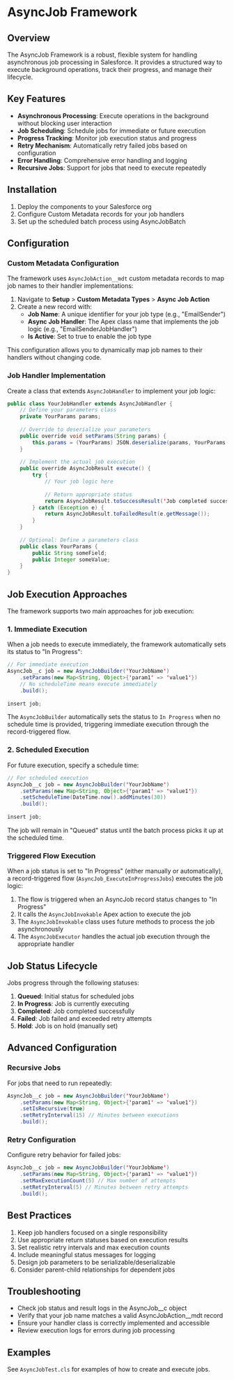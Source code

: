 # AsyncJob Framework

## Overview

The AsyncJob Framework is a robust, flexible system for handling asynchronous job processing in Salesforce. It provides a structured way to execute background operations, track their progress, and manage their lifecycle.

## Key Features

- **Asynchronous Processing**: Execute operations in the background without blocking user interaction
- **Job Scheduling**: Schedule jobs for immediate or future execution
- **Progress Tracking**: Monitor job execution status and progress
- **Retry Mechanism**: Automatically retry failed jobs based on configuration
- **Error Handling**: Comprehensive error handling and logging
- **Recursive Jobs**: Support for jobs that need to execute repeatedly

## Installation

1. Deploy the components to your Salesforce org
2. Configure Custom Metadata records for your job handlers
3. Set up the scheduled batch process using AsyncJobBatch

## Configuration

### Custom Metadata Configuration

The framework uses `AsyncJobAction__mdt` custom metadata records to map job names to their handler implementations:

1. Navigate to **Setup** > **Custom Metadata Types** > **Async Job Action**
2. Create a new record with:
   - **Job Name**: A unique identifier for your job type (e.g., "EmailSender")
   - **Async Job Handler**: The Apex class name that implements the job logic (e.g., "EmailSenderJobHandler")
   - **Is Active**: Set to true to enable the job type

This configuration allows you to dynamically map job names to their handlers without changing code.

### Job Handler Implementation

Create a class that extends `AsyncJobHandler` to implement your job logic:

```java
public class YourJobHandler extends AsyncJobHandler {
    // Define your parameters class
    private YourParams params;
    
    // Override to deserialize your parameters
    public override void setParams(String params) {
        this.params = (YourParams) JSON.deserialize(params, YourParams.class);
    }
    
    // Implement the actual job execution
    public override AsyncJobResult execute() {
        try {
            // Your job logic here
            
            // Return appropriate status
            return AsyncJobResult.toSuccessResult('Job completed successfully');
        } catch (Exception e) {
            return AsyncJobResult.toFailedResult(e.getMessage());
        }
    }
    
    // Optional: Define a parameters class
    public class YourParams {
        public String someField;
        public Integer someValue;
    }
}
```

## Job Execution Approaches

The framework supports two main approaches for job execution:

### 1. Immediate Execution

When a job needs to execute immediately, the framework automatically sets its status to "In Progress":

```java
// For immediate execution
AsyncJob__c job = new AsyncJobBuilder('YourJobName')
    .setParams(new Map<String, Object>{'param1' => 'value1'})
    // No scheduleTime means execute immediately
    .build();
    
insert job;
```

The `AsyncJobBuilder` automatically sets the status to `In Progress` when no schedule time is provided, triggering immediate execution through the record-triggered flow.

### 2. Scheduled Execution

For future execution, specify a schedule time:

```java
// For scheduled execution
AsyncJob__c job = new AsyncJobBuilder('YourJobName')
    .setParams(new Map<String, Object>{'param1' => 'value1'})
    .setScheduleTime(DateTime.now().addMinutes(30))
    .build();
    
insert job;
```

The job will remain in "Queued" status until the batch process picks it up at the scheduled time.

### Triggered Flow Execution

When a job status is set to "In Progress" (either manually or automatically), a record-triggered flow (`AsyncJob_ExecuteInProgressJobs`) executes the job logic:

1. The flow is triggered when an AsyncJob record status changes to "In Progress"
2. It calls the `AsyncJobInvokable` Apex action to execute the job
3. The `AsyncJobInvokable` class uses future methods to process the job asynchronously
4. The `AsyncJobExecutor` handles the actual job execution through the appropriate handler

## Job Status Lifecycle

Jobs progress through the following statuses:

1. **Queued**: Initial status for scheduled jobs
2. **In Progress**: Job is currently executing
3. **Completed**: Job completed successfully
4. **Failed**: Job failed and exceeded retry attempts
5. **Hold**: Job is on hold (manually set)

## Advanced Configuration

### Recursive Jobs

For jobs that need to run repeatedly:

```java
AsyncJob__c job = new AsyncJobBuilder('YourJobName')
    .setParams(new Map<String, Object>{'param1' => 'value1'})
    .setIsRecursive(true)
    .setRetryInterval(15) // Minutes between executions
    .build();
```

### Retry Configuration

Configure retry behavior for failed jobs:

```java
AsyncJob__c job = new AsyncJobBuilder('YourJobName')
    .setParams(new Map<String, Object>{'param1' => 'value1'})
    .setMaxExecutionCount(5) // Max number of attempts
    .setRetryInterval(5) // Minutes between retry attempts
    .build();
```

## Best Practices

1. Keep job handlers focused on a single responsibility
2. Use appropriate return statuses based on execution results
3. Set realistic retry intervals and max execution counts
4. Include meaningful status messages for logging
5. Design job parameters to be serializable/deserializable
6. Consider parent-child relationships for dependent jobs

## Troubleshooting

- Check job status and result logs in the AsyncJob__c object
- Verify that your job name matches a valid AsyncJobAction__mdt record
- Ensure your handler class is correctly implemented and accessible
- Review execution logs for errors during job processing

## Examples

See `AsyncJobTest.cls` for examples of how to create and execute jobs.
